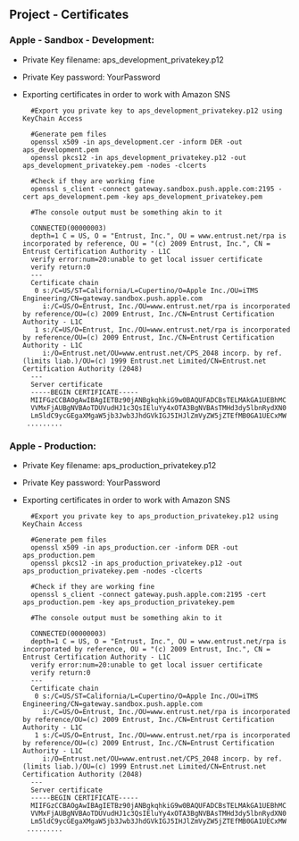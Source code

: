 Project - Certificates
---

### Apple - Sandbox - Development:

+ Private Key filename: aps_development_privatekey.p12
+ Private Key password: YourPassword
+ Exporting certificates in order to work with Amazon SNS

        #Export you private key to aps_development_privatekey.p12 using KeyChain Access
   
        #Generate pem files
        openssl x509 -in aps_development.cer -inform DER -out aps_development.pem
        openssl pkcs12 -in aps_development_privatekey.p12 -out aps_development_privatekey.pem -nodes -clcerts

        #Check if they are working fine
        openssl s_client -connect gateway.sandbox.push.apple.com:2195 -cert aps_development.pem -key aps_development_privatekey.pem 
        
        #The console output must be something akin to it
        
        CONNECTED(00000003)
        depth=1 C = US, O = "Entrust, Inc.", OU = www.entrust.net/rpa is incorporated by reference, OU = "(c) 2009 Entrust, Inc.", CN = Entrust Certification Authority - L1C
        verify error:num=20:unable to get local issuer certificate
        verify return:0
        ---
        Certificate chain
         0 s:/C=US/ST=California/L=Cupertino/O=Apple Inc./OU=iTMS Engineering/CN=gateway.sandbox.push.apple.com
           i:/C=US/O=Entrust, Inc./OU=www.entrust.net/rpa is incorporated by reference/OU=(c) 2009 Entrust, Inc./CN=Entrust Certification Authority - L1C
         1 s:/C=US/O=Entrust, Inc./OU=www.entrust.net/rpa is incorporated by reference/OU=(c) 2009 Entrust, Inc./CN=Entrust Certification Authority - L1C
           i:/O=Entrust.net/OU=www.entrust.net/CPS_2048 incorp. by ref. (limits liab.)/OU=(c) 1999 Entrust.net Limited/CN=Entrust.net Certification Authority (2048)
        ---
        Server certificate
        -----BEGIN CERTIFICATE-----
        MIIFGzCCBAOgAwIBAgIETBz90jANBgkqhkiG9w0BAQUFADCBsTELMAkGA1UEBhMC
        VVMxFjAUBgNVBAoTDUVudHJ1c3QsIEluYy4xOTA3BgNVBAsTMHd3dy5lbnRydXN0
        Lm5ldC9ycGEgaXMgaW5jb3Jwb3JhdGVkIGJ5IHJlZmVyZW5jZTEfMB0GA1UECxMW
       .........


### Apple - Production:

+ Private Key filename: aps_production_privatekey.p12
+ Private Key password: YourPassword
+ Exporting certificates in order to work with Amazon SNS

        #Export you private key to aps_production_privatekey.p12 using KeyChain Access
   
        #Generate pem files
        openssl x509 -in aps_production.cer -inform DER -out aps_production.pem
        openssl pkcs12 -in aps_production_privatekey.p12 -out aps_production_privatekey.pem -nodes -clcerts

        #Check if they are working fine
        openssl s_client -connect gateway.push.apple.com:2195 -cert aps_production.pem -key aps_production_privatekey.pem 
        
        #The console output must be something akin to it
        
        CONNECTED(00000003)
        depth=1 C = US, O = "Entrust, Inc.", OU = www.entrust.net/rpa is incorporated by reference, OU = "(c) 2009 Entrust, Inc.", CN = Entrust Certification Authority - L1C
        verify error:num=20:unable to get local issuer certificate
        verify return:0
        ---
        Certificate chain
         0 s:/C=US/ST=California/L=Cupertino/O=Apple Inc./OU=iTMS Engineering/CN=gateway.sandbox.push.apple.com
           i:/C=US/O=Entrust, Inc./OU=www.entrust.net/rpa is incorporated by reference/OU=(c) 2009 Entrust, Inc./CN=Entrust Certification Authority - L1C
         1 s:/C=US/O=Entrust, Inc./OU=www.entrust.net/rpa is incorporated by reference/OU=(c) 2009 Entrust, Inc./CN=Entrust Certification Authority - L1C
           i:/O=Entrust.net/OU=www.entrust.net/CPS_2048 incorp. by ref. (limits liab.)/OU=(c) 1999 Entrust.net Limited/CN=Entrust.net Certification Authority (2048)
        ---
        Server certificate
        -----BEGIN CERTIFICATE-----
        MIIFGzCCBAOgAwIBAgIETBz90jANBgkqhkiG9w0BAQUFADCBsTELMAkGA1UEBhMC
        VVMxFjAUBgNVBAoTDUVudHJ1c3QsIEluYy4xOTA3BgNVBAsTMHd3dy5lbnRydXN0
        Lm5ldC9ycGEgaXMgaW5jb3Jwb3JhdGVkIGJ5IHJlZmVyZW5jZTEfMB0GA1UECxMW
       .........
